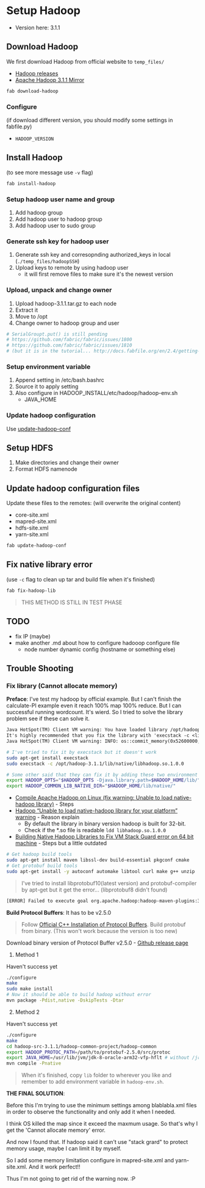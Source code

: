 # Setup Hadoop

* Version here: 3.1.1

## Download Hadoop

We first download Hadoop from official website to `temp_files/`

* [Hadoop releases](https://hadoop.apache.org/releases.html#Download)
* [Apache Hadoop 3.1.1 Mirror](https://www.apache.org/dyn/closer.cgi/hadoop/common/hadoop-3.1.1/hadoop-3.1.1.tar.gz)

```sh
fab download-hadoop
```

### Configure

(if download different version, you should modify some settings in fabfile.py)

* `HADOOP_VERSION`

## Install Hadoop

(to see more message use `-v` flag)

```sh
fab install-hadoop
```

### Setup hadoop user name and group

1. Add hadoop group
2. Add hadoop user to hadoop group
3. Add hadoop user to sudo group

### Generate ssh key for hadoop user

1. Generate ssh key and corresopnding authorized_keys in local (`./temp_files/hadoopSSH`)
2. Upload keys to remote by using hadoop user
    * it will first remove files to make sure it's the newest version

### Upload, unpack and change owner

1. Upload hadoop-3.1.1.tar.gz to each node
2. Extract it
3. Move to /opt
4. Change owner to hadoop group and user

```py
# SerialGroupt.put() is still pending
# https://github.com/fabric/fabric/issues/1800
# https://github.com/fabric/fabric/issues/1810
# (but it is in the tutorial... http://docs.fabfile.org/en/2.4/getting-started.html#bringing-it-all-together)
```

### Setup environment variable

1. Append setting in /etc/bash.bashrc
2. Source it to apply setting
3. Also configure in HADOOP_INSTALL/etc/hadoop/hadoop-env.sh
    * JAVA_HOME

### Update hadoop configuration

Use [update-hadoop-conf](#Update-hadoop-configuration-files)

## Setup HDFS

1. Make directories and change their owner
2. Format HDFS namenode

## Update hadoop configuration files

Update these files to the remotes: (will overwrite the original content)

* core-site.xml
* mapred-site.xml
* hdfs-site.xml
* yarn-site.xml

```sh
fab update-hadoop-conf
```

## Fix native library error

(use `-c` flag to clean up tar and build file when it's finished)

```sh
fab fix-hadoop-lib
```

> THIS METHOD IS STILL IN TEST PHASE

## TODO

* fix IP (maybe)
* make another .md about how to configure hadooop configure file
    * node number dynamic config (hostname or something else)

## Trouble Shooting

### Fix library (Cannot allocate memory)

**Preface**: I've test my hadoop by official example. But I can't finish the calculate-PI example even it reach 100% map 100% reduce. But I can successful running wordcount. It's wierd. So I tried to solve the library problem see if these can solve it.

```txt
Java HotSpot(TM) Client VM warning: You have loaded library /opt/hadoop-3.1.1/lib/native/libhadoop.so.1.0.0 which might have disabled stack guard. The VM will try to fix the stack guard now.
It's highly recommended that you fix the library with 'execstack -c <libfile>', or link it with '-z noexecstack'.
Java HotSpot(TM) Client VM warning: INFO: os::commit_memory(0x52600000, 104861696, 0) failed; error='Cannot allocate memory' (errno=12)
```

```sh
# I've tried to fix it by execstack but it doesn't work
sudo apt-get install execstack
sudo execstack -c /opt/hadoop-3.1.1/lib/native/libhadoop.so.1.0.0
```

```sh
# Some other said that they can fix it by adding these two environment variable in hadoop-env.sh but still doesn't work
export HADOOP_OPTS="$HADOOP_OPTS -Djava.library.path=$HADOOP_HOME/lib/"
export HADOOP_COMMON_LIB_NATIVE_DIR="$HADOOP_HOME/lib/native/"
```

* [Compile Apache Hadoop on Linux (fix warning: Unable to load native-hadoop library)](http://www.ercoppa.org/posts/how-to-compile-apache-hadoop-on-ubuntu-linux.html) - Steps
* [Hadoop “Unable to load native-hadoop library for your platform” warning](https://stackoverflow.com/questions/19943766/hadoop-unable-to-load-native-hadoop-library-for-your-platform-warning) - Reason explain
    * By default the library in binary version hadoop is built for 32-bit.
    * Check if the *.so file is readable `ldd libhadoop.so.1.0.0`
* [Building Native Hadoop Libraries to Fix VM Stack Guard error on 64 bit machine](https://kuntalganguly.blogspot.com/2014/07/building-native-hadoop-libraries-to-fix.html) - Steps but a little outdated

```sh
# Get hadoop build tools
sudo apt-get install maven libssl-dev build-essential pkgconf cmake
# Get protobuf build tools
sudo apt-get install -y autoconf automake libtool curl make g++ unzip
```

> I've tried to install libprotobuf10(latest version) and protobuf-compiler by apt-get but it get the error...
> (libprotobuf8 didn't found)

```txt
[ERROR] Failed to execute goal org.apache.hadoop:hadoop-maven-plugins:3.1.1:protoc (compile-protoc) on project hadoop-common: org.apache.maven.plugin.MojoExecutionException: protoc version is 'libprotoc 3.0.0', expected version is '2.5.0'
```

**Build Protocol Buffers**: It has to be v2.5.0

> Follow [Official C++ Installation of Protocol Buffers](https://github.com/protocolbuffers/protobuf/blob/master/src/README.md). Build protobuf from binary. (This won't work because the version is too new)

Download binary version of Protocol Buffer v2.5.0 - [Github release page](https://github.com/protocolbuffers/protobuf/releases/tag/v2.5.0)

1. Method 1

Haven't success yet

```sh
./configure
make
sudo make install
# Now it should be able to build hadoop without error
mvn package -Pdist,native -DskipTests -Dtar
```

2. Method 2

Haven't success yet

```sh
./configure
make
cd hadoop-src-3.1.1/hadoop-common-project/hadoop-common
export HADOOP_PROTOC_PATH=/path/to/protobuf-2.5.0/src/protoc
export JAVA_HOME=/usr/lib/jvm/jdk-8-oracle-arm32-vfp-hflt # without /jre
mvn compile -Pnative
```

> When it's finished, copy `lib` folder to wherever you like and remember to add environment variable in `hadoop-env.sh`.

**THE FINAL SOLUTION**:

Before this I'm trying to use the minimum settings among blablabla.xml files in order to observe the functionality and only add it when I needed.

I think OS killed the map since it exceed the maxmum usage. So that's why I get the 'Cannot allocate memory' error.

And now I found that. If hadoop said it can't use "stack grard" to protect memory usage, maybe I can limit it by myself.

So I add some memory limitation configure in mapred-site.xml and yarn-site.xml. And it work perfect!!

Thus I'm not going to get rid of the warning now. :P
